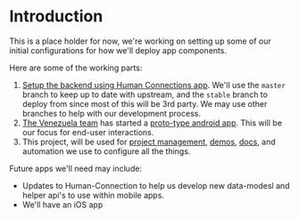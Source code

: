 # Introduction

This is a place holder for now, we're working on setting up some of our initial configurations for how we'll deploy app components.

Here are some of the working parts:

1. [Setup the backend using Human Connections app](https://github.com/JusticeInternational/Human-Connection). We'll use the `master` branch to keep up to date with upstream, and the `stable` branch to deploy from since most of this will be 3rd party. We may use other branches to help with our development process.
2. [The Venezuela team](https://github.com/orgs/JusticeInternational/teams/venezueladevteam/members) has started a [proto-type android app](https://github.com/JusticeInternational/RedSol-android). This will be our focus for end-user interactions.
3. This project, will be used for [project management](https://github.com/JusticeInternational/project-config/projects/1), [demos](demos/README.md), [docs](docs/README.md), and automation we use to configure all the things.

Future apps we'll need may include:

- Updates to Human-Connection to help us develop new data-modesl and helper api's to use within mobile apps.
- We'll have an iOS app
